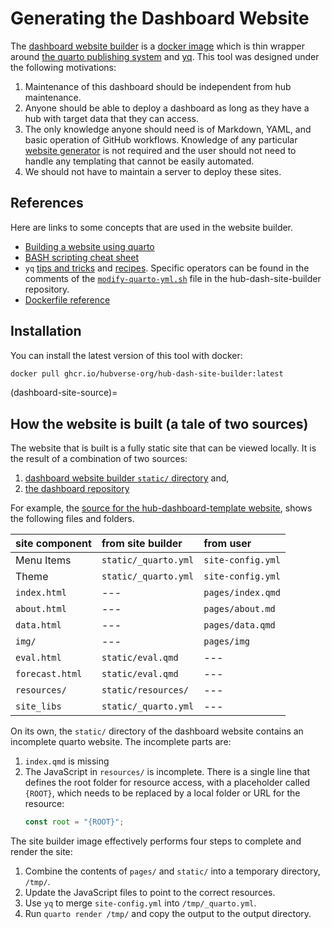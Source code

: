 # Generating the Dashboard Website

The [dashboard website
builder](https://github.com/hubverse-org/hub-dash-site-builder) is a [docker
image](#dashboard-tool-docker) which is thin wrapper around [the quarto
publishing system](#dashboard-tool-yq) and [yq](#dashboard-tool-yq). This tool
was designed under the following motivations:

1. Maintenance of this dashboard should be independent from hub maintenance.
2. Anyone should be able to deploy a dashboard as long as they have a hub with
   target data that they can access.
3. The only knowledge anyone should need is of Markdown, YAML, and basic
   operation of GitHub workflows. Knowledge of any particular [website
   generator](https://jamstack.org/generators/) is not required and the user
   should not need to handle any templating that cannot be easily automated.
4. We should not have to maintain a server to deploy these sites.

## References

Here are links to some concepts that are used in the website builder.

- [Building a website using quarto](https://quarto.org/docs/websites/)
- [BASH scripting cheat sheet](https://devhints.io/bash)
- `yq` [tips and tricks](https://mikefarah.gitbook.io/yq/usage/tips-and-tricks)
  and [recipes](https://mikefarah.gitbook.io/yq/recipes). Specific operators
  can be found in the comments of the
  [`modify-quarto-yml.sh`](https://github.com/hubverse-org/hub-dash-site-builder/tree/main/modify-quarto-yml.sh)
  file in the hub-dash-site-builder repository.
- [Dockerfile reference](https://docs.docker.com/reference/dockerfile/)

## Installation

You can install the latest version of this tool with docker:

```bash
docker pull ghcr.io/hubverse-org/hub-dash-site-builder:latest
```

(dashboard-site-source)=
## How the website is built (a tale of two sources)

The website that is built is a fully static site that can be viewed locally. It
is the result of a combination of two sources:

1. [dashboard website builder `static/` directory](https://github.com/hubverse-org/hub-dash-site-builder/tree/main/static) and,
2. [the dashboard repository](https://github.com/hubverse-org/hub-dashboard-template/)

For example, the [source for the hub-dashboard-template website](https://github.com/hubverse-org/hub-dashboard-template/tree/gh-pages), shows the following files and folders.

| site component | from site builder | from user |
| :-------- | :---------------- | :-------- |
| Menu Items | `static/_quarto.yml` | `site-config.yml` |
| Theme      | `static/_quarto.yml` | `site-config.yml` |
| `index.html` | --- | `pages/index.qmd` |
| `about.html` | --- | `pages/about.md` |
| `data.html` | --- | `pages/data.qmd` |
| `img/` | --- | `pages/img` |
| `eval.html` | `static/eval.qmd` | --- |
| `forecast.html` | `static/eval.qmd` | --- |
| `resources/` | `static/resources/` | --- |
| `site_libs` | `static/_quarto.yml` | --- |

On its own, the `static/` directory of the dashboard website contains an
incomplete quarto website. The incomplete parts are:

1. `index.qmd` is missing
2. The JavaScript in `resources/` is incomplete. There is a single line that
   defines the root folder for resource access, with a placeholder called
   `{ROOT}`, which needs to be replaced by a local folder or URL for the
   resource:
   ```js
   const root = "{ROOT}";
   ```

The site builder image effectively performs four steps to complete and render
the site:

1. Combine the contents of `pages/` and `static/` into a temporary directory, `/tmp/`.
2. Update the JavaScript files to point to the correct resources.
3. Use `yq` to merge `site-config.yml` into `/tmp/_quarto.yml`.
4. Run `quarto render /tmp/` and copy the output to the output directory.


